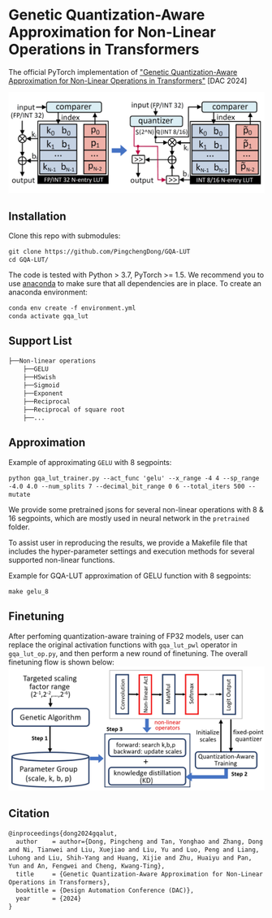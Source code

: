 # Genetic Quantization-Aware Approximation for Non-Linear Operations in Transformers
The official PyTorch implementation of ["Genetic Quantization-Aware Approximation for Non-Linear Operations in Transformers"](http://arxiv.org/abs/2403.19591) [DAC 2024]

![Demo](GQA_FIG.png)

## Installation
Clone this repo with submodules:
```
git clone https://github.com/PingchengDong/GQA-LUT
cd GQA-LUT/
```

The code is tested with Python > 3.7, PyTorch >= 1.5. We recommend you to use [anaconda](https://www.anaconda.com/) to make sure that all dependencies are in place. To create an anaconda environment:
```
conda env create -f environment.yml
conda activate gqa_lut
```

## Support List
```
├──Non-linear operations
    ├──GELU
    ├──HSwish
    ├──Sigmoid
    ├──Exponent
    ├──Reciprocal
    ├──Reciprocal of square root
    ├──...
```

## Approximation
Example of approximating ```GELU``` with 8 segpoints:
```
python gqa_lut_trainer.py --act_func 'gelu' --x_range -4 4 --sp_range -4.0 4.0 --num_splits 7 --decimal_bit_range 0 6 --total_iters 500 --mutate
```
We provide some pretrained jsons for several non-linear operations with 8 & 16 segpoints, which are mostly used in neural network in the ```pretrained``` folder.

To assist user in reproducing the results, we provide a Makefile file that includes the hyper-parameter settings and execution methods for several supported non-linear functions.

Example for GQA-LUT approximation of GELU function with 8 segpoints:
```
make gelu_8
```

## Finetuning
After perfoming quantization-aware training of FP32 models, user can replace the original activation functions with ```gqa_lut_pwl``` operator in  ```gqa_lut_op.py```, and then perform a new round of finetuning. The overall finetuning flow is shown below:
![Flow](Training_Flow.png)

## Citation
```
@inproceedings{dong2024gqalut,
  author    = author={Dong, Pingcheng and Tan, Yonghao and Zhang, Dong and Ni, Tianwei and Liu, Xuejiao and Liu, Yu and Luo, Peng and Liang, Luhong and Liu, Shih-Yang and Huang, Xijie and Zhu, Huaiyu and Pan, Yun and An, Fengwei and Cheng, Kwang-Ting},
  title     = {Genetic Quantization-Aware Approximation for Non-Linear Operations in Transformers},
  booktitle = {Design Automation Conference (DAC)},
  year      = {2024}
}

```
